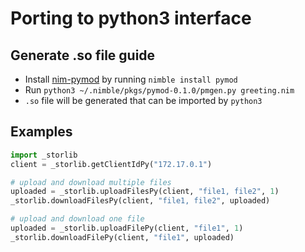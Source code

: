 # Porting to python3 interface

## Generate .so file guide
* Install [nim-pymod](https://github.com/jboy/nim-pymod) by running `nimble install pymod`
* Run `python3 ~/.nimble/pkgs/pymod-0.1.0/pmgen.py greeting.nim`
* `.so` file will be generated that can be imported by `python3`

## Examples
```python
import _storlib
client = _storlib.getClientIdPy("172.17.0.1")

# upload and download multiple files
uploaded = _storlib.uploadFilesPy(client, "file1, file2", 1)
_storlib.downloadFilesPy(client, "file1, file2", uploaded)

# upload and download one file
uploaded = _storlib.uploadFilePy(client, "file1", 1)
_storlib.downloadFilePy(client, "file1", uploaded)
```
